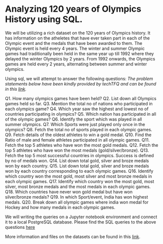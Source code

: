 # Analyzing 120 years of Olympics History using SQL.

We will be utilizing a rich dataset on the 120 years of Olympics history. It has information on the atheletes that have ever taken part in each of the Olympic event and the medals that have been awarded to them. The Olympic event is held every 4 years. The winter and summer Olympic games had traditionally been held in the same year up till 1992 where they delayed the winter Olympics by 2 years. From 1992 onwards, the Olympics games are held every 2 years, alternating between summer and winter olympics.

Using sql, we will attempt to answer the following questions:
*The problem statements below have been kindly provided by techTFQ and can be found in this [link](https://techtfq.com/blog/practice-writing-sql-queries-using-real-dataset).*

Q1. How many olympics games have been held?
Q2. List down all Olympics games held so far.
Q3. Mention the total no of nations who participated in each olympics game?
Q4. Which year saw the highest and lowest no of countries participating in olympics?
Q5. Which nation has participated in all of the olympic games?
Q6. Identify the sport which was played in all summer olympics.
Q7. Which Sports were just played only once in the olympics?
Q8. Fetch the total no of sports played in each olympic games.
Q9. Fetch details of the oldest athletes to win a gold medal.
Q10. Find the Ratio of male and female athletes participated in all olympic games.
Q11. Fetch the top 5 athletes who have won the most gold medals.
Q12. Fetch the top 5 athletes who have won the most medals (gold/silver/bronze).
Q13. Fetch the top 5 most successful countries in olympics. Success is defined by no of medals won.
Q14. List down total gold, silver and broze medals won by each country.
Q15. List down total gold, silver and broze medals won by each country corresponding to each olympic games.
Q16. Identify which country won the most gold, most silver and most bronze medals in each olympic games.
Q17. Identify which country won the most gold, most silver, most bronze medals and the most medals in each olympic games.
Q18. Which countries have never won gold medal but have won silver/bronze medals?
Q19. In which Sport/event, India has won highest medals.
Q20. Break down all olympic games where india won medal for Hockey and how many medals in each olympic games.

We will writing the queries on a Jupyter notebook environment and connect it to a local PostgreSQL database. Please find the SQL queries to the above questions [here]()

More information and files on the datasets can be found in this [link](https://www.kaggle.com/datasets/heesoo37/120-years-of-olympic-history-athletes-and-results).
